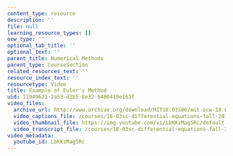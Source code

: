 ```yaml
---
content_type: resource
description: ''
file: null
learning_resource_types: []
ocw_type: ''
optional_tab_title: ''
optional_text: ''
parent_title: Numerical Methods
parent_type: CourseSection
related_resources_text: ''
resource_index_text: ''
resourcetype: Video
title: Example of Euler's Method
uid: 11949621-2a53-d2b5-8e32-b400419e163f
video_files:
  archive_url: http://www.archive.org/download/MIT18.03S06/mit-ocw-18.03-lec2-07feb2003-220k_512kb.mp4
  video_captions_file: /courses/18-03sc-differential-equations-fall-2011/4400cba1b94a5c39b896d7ffb710603d_LbKKzMag5Rc.vtt
  video_thumbnail_file: https://img.youtube.com/vi/LbKKzMag5Rc/default.jpg
  video_transcript_file: /courses/18-03sc-differential-equations-fall-2011/b0ebc6a500d06620bbc9038a23ac72b2_LbKKzMag5Rc.pdf
video_metadata:
  youtube_id: LbKKzMag5Rc
---
```

